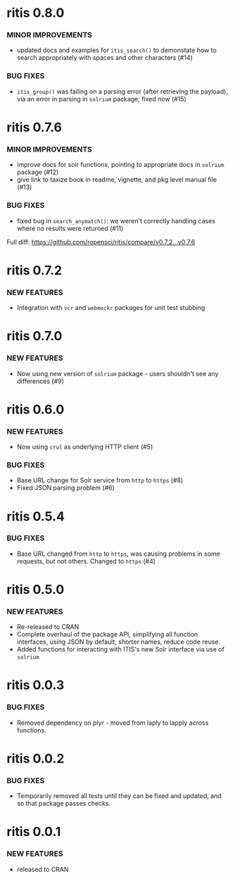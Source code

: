 ritis 0.8.0
===========

### MINOR IMPROVEMENTS

* updated docs and examples for `itis_search()` to demonstate how to search appropriately with spaces and other characters  (#14)

### BUG FIXES

* `itis_group()` was failing on a parsing error (after retrieving the payload), via an error in parsing in `solrium` package; fixed now (#15)


ritis 0.7.6
===========

### MINOR IMPROVEMENTS

* improve docs for solr functions, pointing to appropriate docs in `solrium` package (#12)
* give link to taxize book in readme, vignette, and pkg level manual file (#13)

### BUG FIXES

* fixed bug in `search_anymatch()`: we weren't correctly handling cases where no results were returned (#11)

Full diff: https://github.com/ropensci/ritis/compare/v0.7.2...v0.7.6


ritis 0.7.2
===========

### NEW FEATURES

* Integration with `vcr` and `webmockr` packages for unit test stubbing


ritis 0.7.0
===========

### NEW FEATURES

* Now using new version of `solrium` package - users shouldn't
see any differences (#9)


ritis 0.6.0
===========

### NEW FEATURES

* Now using `crul` as underlying HTTP client (#5)

### BUG FIXES

* Base URL change for Solr service from `http` to `https` (#8)
* Fixed JSON parsing problem (#6)


ritis 0.5.4
===========

### BUG FIXES

* Base URL changed from `http` to `https`, was causing problems in some
requests, but not others. Changed to `https` (#4)


ritis 0.5.0
===========

### NEW FEATURES

* Re-released to CRAN
* Complete overhaul of the package API, simplifying all function
interfaces, using JSON by default, shorter names, reduce code reuse.
* Added functions for interacting with ITIS's new Solr
interface via use of `solrium`


ritis 0.0.3
===========

### BUG FIXES

* Removed dependency on plyr - moved from laply to lapply across functions.


ritis 0.0.2
===========

### BUG FIXES

* Temporarily removed all tests until they can be fixed and updated, and so that package passes checks.


ritis 0.0.1
===========

### NEW FEATURES

* released to CRAN
